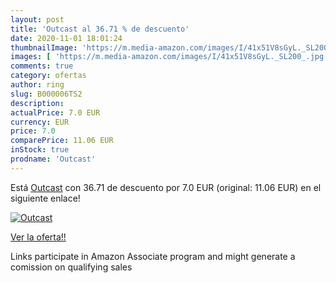 ```yaml
---
layout: post
title: 'Outcast al 36.71 % de descuento'
date: 2020-11-01 18:01:24
thumbnailImage: 'https://m.media-amazon.com/images/I/41x51V8sGyL._SL200_.jpg'
images: [ 'https://m.media-amazon.com/images/I/41x51V8sGyL._SL200_.jpg' ]
comments: true
category: ofertas
author: ring
slug: B000006TS2
description:
actualPrice: 7.0 EUR
currency: EUR
price: 7.0
comparePrice: 11.06 EUR
inStock: true
prodname: 'Outcast'
---
```


Está [Outcast](https://www.amazon.fr/dp/B000006TS2/?tag=tolees0d-21) con 36.71 de descuento por 7.0 EUR (original: 11.06 EUR) en el siguiente enlace!

[![Outcast](https://m.media-amazon.com/images/I/41x51V8sGyL._SL200_.jpg)](https://www.amazon.fr/dp/B000006TS2/?tag=tolees0d-21)

[Ver la oferta!!](https://www.amazon.fr/dp/B000006TS2/?tag=tolees0d-21)

Links participate in Amazon Associate program and might generate a comission on qualifying sales


